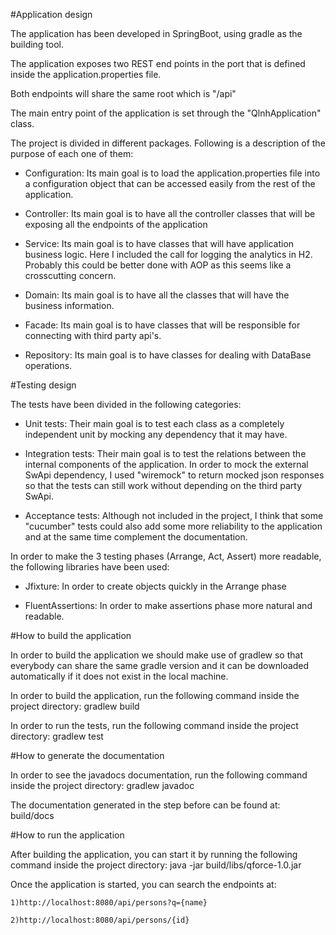 #Application design

The application has been developed in SpringBoot, using gradle as the building tool.

The application exposes two REST end points in the port that is defined inside the application.properties file.

Both endpoints will share the same root which is "/api"

The main entry point of the application is set through the "QlnhApplication" class.

The project is divided in different packages. Following is a description of the purpose of each one of them:

   - Configuration: Its main goal is to load the application.properties file into a configuration object that can be accessed easily from the rest of the application.

   - Controller: Its main goal is to  have all the controller classes that will be exposing all the endpoints of the application

   - Service: Its main goal is to have classes that will have application business logic. Here I included the call for logging the analytics in H2. Probably this
     could be better done with AOP as this seems like a crosscutting concern.   
     
   - Domain: Its main goal is to have all the classes that will have the business information.

   - Facade: Its main goal is to have classes that will be responsible for connecting with third party api's.

   - Repository: Its main goal is to have classes for dealing with DataBase operations.


#Testing design

The tests have been divided in the following categories:

   - Unit tests: Their main goal is to test each class as a completely independent unit by mocking any dependency that it may have.

   - Integration tests: Their main goal is to test the relations between the internal components of the application. In order to mock
     the external SwApi dependency, I used "wiremock" to return mocked json responses so that the tests can still work without depending on the
     third party SwApi.

   - Acceptance tests: Although not included in the project, I think that some "cucumber" tests could also add some more reliability to the application and at the same time complement the documentation.

In order to make the 3 testing phases (Arrange, Act, Assert) more readable, the following libraries have been used:

   - Jfixture: In order to create objects quickly in the Arrange phase

   - FluentAssertions: In order to make assertions phase more natural and readable.




#How to build the application

In order to build the application we should make use of gradlew so that everybody can share the same gradle version
and it can be downloaded automatically if it does not exist in the local machine.

In order to build the application, run the following command inside the project directory: gradlew build

In order to run the tests, run the following command inside the project directory: gradlew test


#How to generate the documentation

In order to see the javadocs documentation, run the following command inside the project directory: gradlew javadoc

The documentation generated in the step before can be found at: build/docs


#How to run the application

After building the application, you can start it by running the following command inside the project directory: java -jar build/libs/qforce-1.0.jar

Once the application is started, you can search the endpoints at:

    1)http://localhost:8080/api/persons?q={name}

    2)http://localhost:8080/api/persons/{id}


